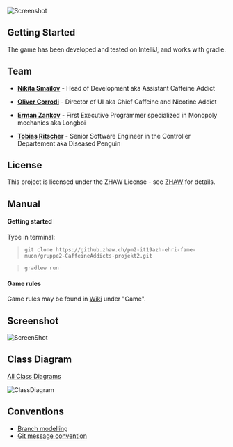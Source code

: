![Screenshot](https://github.zhaw.ch/pm2-it19azh-ehri-fame-muon/gruppe2-CaffeineAddicts-projekt2/blob/master/docs/InfoPolyLogo.png)

## Getting Started
The game has been developed and tested on IntelliJ, and works with gradle.

## Team

* [**Nikita Smailov**](https://github.zhaw.ch/smailnik) - Head of Development aka Assistant Caffeine Addict

* [**Oliver Corrodi**](https://github.zhaw.ch/corrooli) - Director of UI aka Chief Caffeine and Nicotine Addict

* [**Erman Zankov**](https://github.zhaw.ch/zankoerm) - First Executive Programmer specialized in Monopoly mechanics aka Longboi

* [**Tobias Ritscher**](https://github.zhaw.ch/ritsctob) - Senior Software Engineer in the Controller Departement aka Diseased Penguin

## License 
This project is licensed under the ZHAW License - see [ZHAW](http://www.zhaw.ch) for details.

## Manual

#### Getting started
Type in terminal:

> ``git clone https://github.zhaw.ch/pm2-it19azh-ehri-fame-muon/gruppe2-CaffeineAddicts-projekt2.git``

> ``gradlew run``

#### Game rules
Game rules may be found in [Wiki](https://github.zhaw.ch/pm2-it19azh-ehri-fame-muon/gruppe2-CaffeineAddicts-projekt2/wiki#game) under "Game".

## Screenshot
![ScreenShot](https://github.zhaw.ch/pm2-it19azh-ehri-fame-muon/gruppe2-CaffeineAddicts-projekt2/blob/master/docs/Screenshot.png)

## Class Diagram
[All Class Diagrams](https://github.zhaw.ch/pm2-it19azh-ehri-fame-muon/gruppe2-CaffeineAddicts-projekt2/tree/master/Klassendiagramm)

![ClassDiagram](https://github.zhaw.ch/pm2-it19azh-ehri-fame-muon/gruppe2-CaffeineAddicts-projekt2/blob/master/Klassendiagramm/ClassDiagramInfopoly_withoutDependency_withoutFields.png)

## Conventions
* [Branch modelling](https://github.zhaw.ch/pm2-it19azh-ehri-fame-muon/gruppe2-CaffeineAddicts-projekt2/wiki/Git-Branch-Model)
* [Git message convention](https://github.zhaw.ch/pm2-it19azh-ehri-fame-muon/gruppe2-CaffeineAddicts-projekt2/wiki/Git-Commit-Message-Convention)
